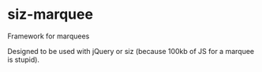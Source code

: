 siz-marquee
===========

Framework for marquees

Designed to be used with jQuery or siz (because 100kb of JS for a marquee is stupid).